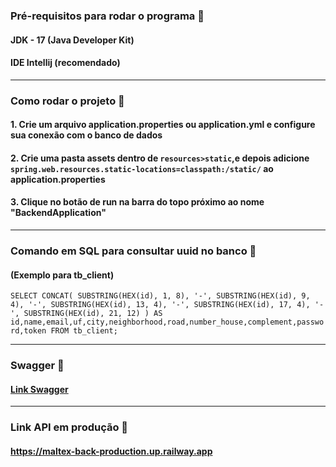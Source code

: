 ### Pré-requisitos para rodar o programa 🔗
#### JDK - 17 (Java Developer Kit)
#### IDE Intellij (recomendado)

-----------------------------------------------
### Como rodar o projeto 🚀
#### 1. Crie um arquivo application.properties ou application.yml e configure sua conexão com o banco de dados
#### 2. Crie uma pasta assets dentro de ``resources>static``,e depois adicione ``spring.web.resources.static-locations=classpath:/static/`` ao application.properties
#### 3. Clique no botão de run na barra do topo próximo ao nome "BackendApplication"

-----------------------------------------------
### Comando em SQL para consultar uuid no banco 📍
#### (Exemplo para tb_client)

``SELECT CONCAT(
SUBSTRING(HEX(id), 1, 8), '-',
SUBSTRING(HEX(id), 9, 4), '-',
SUBSTRING(HEX(id), 13, 4), '-',
SUBSTRING(HEX(id), 17, 4), '-',
SUBSTRING(HEX(id), 21, 12)
) AS id,name,email,uf,city,neighborhood,road,number_house,complement,password,token FROM tb_client;``


-------------------------------------------------

### Swagger 📍
#### [Link Swagger](https://maltex-back-production.up.railway.app/swagger-ui/index.html)

--------------------------------------------
### Link API em produção 📍
#### https://maltex-back-production.up.railway.app
